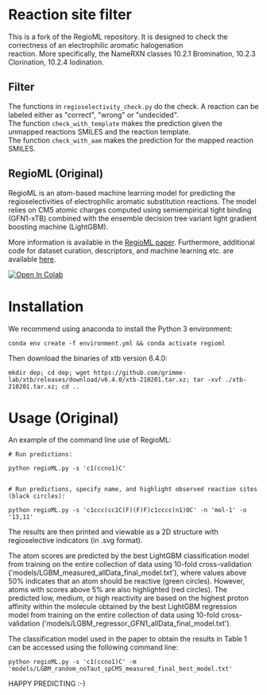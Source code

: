 # Reaction site filter
This is a fork of the RegioML repository. It is designed to check the correctness of an electrophilic aromatic halogenation  
reaction. More specifically, the NameRXN classes 10.2.1 Bromination, 10.2.3 Clorination, 10.2.4 Iodination.  

## Filter
The functions in `regioselectivity_check.py` do the check. A reaction can be labeled either as "correct", "wrong" or "undecided".  
The function `check_with_template` makes the prediction given the unmapped reactions SMILES and the reaction template.  
The function `check_with_aam` makes the prediction for the mapped reaction SMILES.

## RegioML (Original)
RegioML is an atom-based machine learning model for predicting the regioselectivities of electrophilic aromatic substitution reactions. The model relies on CM5 atomic charges computed using semiempirical tight binding (GFN1-xTB) combined with the ensemble decision tree variant light gradient boosting machine (LightGBM).

More information is available in the [RegioML paper](https://doi.org/10.1039/D1DD00032B). 
Furthermore, additional code for dataset curation, descriptors, and machine learning etc. are available [here](https://sid.erda.dk/sharelink/HypB1igzDl).

<a href="https://t.co/49hfVKuklb?amp=1">
  <img src="https://colab.research.google.com/assets/colab-badge.svg" alt="Open In Colab"/>
</a>

# Installation

We recommend using anaconda to install the Python 3 environment:

    conda env create -f environment.yml && conda activate regioml

Then download the binaries of xtb version 6.4.0:

    mkdir dep; cd dep; wget https://github.com/grimme-lab/xtb/releases/download/v6.4.0/xtb-210201.tar.xz; tar -xvf ./xtb-210201.tar.xz; cd ..

# Usage (Original)

An example of the command line use of RegioML:

    # Run predictions:

    python regioML.py -s 'c1(ccno1)C'


    # Run predictions, specify name, and highlight observed reaction sites (black circles):

    python regioML.py -s 'c1ccc(cc1C(F)(F)F)c1cccc(n1)OC' -n 'mol-1' -o '13,11'

The results are then printed and viewable as a 2D structure with regioselective indicators (in .svg format).

The atom scores are predicted by the best LightGBM classification model from training on the entire collection of data using 10-fold cross-validation ('models/LGBM_measured_allData_final_model.txt'), where values above 50% indicates that an atom should be reactive (green circles). However, atoms with scores above 5% are also highlighted (red circles). The predicted low, medium, or high reactivity are based on the highest proton affinity within the molecule obtained by the best LightGBM regression model from training on the entire collection of data using 10-fold cross-validation ('models/LGBM_regressor_GFN1_allData_final_model.txt'). 

The classification model used in the paper to obtain the results in Table 1 can be accessed using the following command line:

    python regioML.py -s 'c1(ccno1)C' -m 'models/LGBM_random_noTaut_spCM5_measured_final_best_model.txt'


HAPPY PREDICTING :-)

